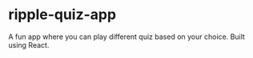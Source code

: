 # ripple-quiz-app
 A fun app where you can play different quiz based on your choice. Built using React.
